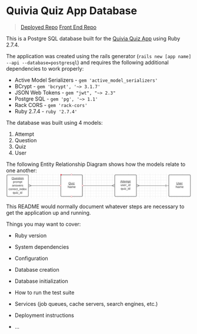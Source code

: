 # Quivia Quiz App Database
> [Deployed Repo](https://damp-island-75764.herokuapp.com/quizzes)
> [Front End Repo](https://github.com/Calvinfr96/quiz-app-frontend)

This is a Postgre SQL database built for the [Quivia Quiz App](https://quivia-quiz-app.netlify.app/) using Ruby 2.7.4.

The application was created using the rails generator (`rails new [app name] --api --database=postgresql`) and requires the following additional dependencies to work properly:
- Active Model Serializers - `gem 'active_model_serializers'`
- BCrypt - `gem 'bcrypt', '~> 3.1.7'`
- JSON Web Tokens - `gem "jwt", "~> 2.3"`
- Postgre SQL - `gem 'pg', '~> 1.1'`
- Rack CORS - `gem 'rack-cors'`
- Ruby 2.7.4 - `ruby '2.7.4'`

The database was built using 4 models:
1. Attempt
2. Question
3. Quiz
4. User

The following Entity Relationship Diagram shows how the models relate to one another:
<img src="public/Project_ERD.png" align="center" />

This README would normally document whatever steps are necessary to get the
application up and running.

Things you may want to cover:

* Ruby version

* System dependencies

* Configuration

* Database creation

* Database initialization

* How to run the test suite

* Services (job queues, cache servers, search engines, etc.)

* Deployment instructions

* ...
